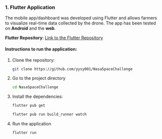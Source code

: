 ### 1. Flutter Application

The mobile app/dashboard was developed using Flutter and allows farmers to visualize real-time data collected by the drone. The app has been tested on **Android** and the **web**.

**Flutter Repository**: [Link to the Flutter Repository](https://github.com/yysy001/NasaSpaceChallenge)

#### Instructions to run the application:
1. Clone the repository:  
   ```bash
   git clone https://github.com/yysy001/NasaSpaceChallenge

2. Go to the project directory
   ```bash
   cd NasaSpaceChallenge

3. Install the dependencies:
   ```bash
   flutter pub get
   
   flutter pub run build_runner watch

4. Run the application
   ```bash
   flutter run
